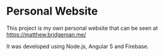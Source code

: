 # Personal Website

This project is my own personal website that can be seen at https://matthew.bridgeman.me/

It was developed using Node.js, Angular 5 and Firebase.
